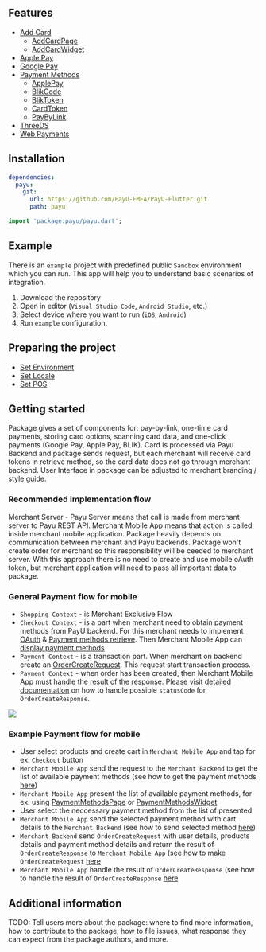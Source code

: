 <a id="features"></a> 

## Features

* [Add Card](../payu_add_card)
  * [AddCardPage](../payu_add_card)
  * [AddCardWidget](../payu_add_card)
* [Apple Pay](../payu_mobile_payments/payu_mobile_payments_ios)
* [Google Pay](../payu_mobile_payments/payu_mobile_payments_android)
* [Payment Methods](../payu_payment_methods)
  * [ApplePay](../payu_payment_methods#payment-methods-apple-pay)
  * [BlikCode](../payu_payment_methods#payment-methods-blik-code)
  * [BlikToken](../payu_payment_methods#payment-methods-blik-token)
  * [CardToken](../payu_payment_methods#payment-methods-card-token)
  * [PayByLink](../payu_payment_methods#payment-methods-pay-by-link)
* [ThreeDS](../payu_three_ds)
* [Web Payments](../payu_web_payments)

<a id="installation"></a> 

## Installation

```yaml
dependencies:
  payu:
    git: 
      url: https://github.com/PayU-EMEA/PayU-Flutter.git
      path: payu
```

```dart
import 'package:payu/payu.dart';
```

<a id="example"></a>

## Example

There is an `example` project with predefined public `Sandbox` environment which you can run. This app  will help you to understand basic scenarios of integration.

1. Download the repository
2. Open in editor (`Visual Studio Code`, `Android Studio`, etc.)
3. Select device where you want to run (`iOS`, `Android`)
3. Run `example` configuration.

<a id="preparing_the_project"></a>

## Preparing the project

* [Set Environment](../payu_core)
* [Set Locale](../payu_core)
* [Set POS](../payu_core)

<a id="getting_started"></a> 

## Getting started

Package gives a set of components for: pay-by-link, one-time card payments, storing card options, scanning card data, and one-click payments (Google Pay, Apple Pay, BLIK). Card is processed via Payu Backend and package sends request, but each merchant will receive card tokens in retrieve method, so the card data does not go through merchant backend. User Interface in package can be adjusted to merchant branding / style guide.

### Recommended implementation flow

Merchant Server - Payu Server means that call is made from merchant server to Payu REST API. Merchant Mobile App means that action is called inside merchant mobile application. Package heavily depends on communication between merchant and Payu backends. Package won't create order for merchant so this responsibility will be ceeded to merchant server. With this approach there is no need to create and use mobile oAuth token, but merchant application will need to pass all important data to package.

### General Payment flow for mobile

* `Shopping Context` - is Merchant Exclusive Flow
* `Checkout Context` - is a part when merchant need to obtain payment methods from PayU backend. For this merchant needs to implement [OAuth](https://developers.payu.com/en/restapi.html#references_api_signature) & [Payment methods retrieve](https://developers.payu.com/en/restapi.html#Transparent_retrieve). Then Merchant Mobile App can [display payment methods](../payu_payment_methods)
* `Payment Context` - is a transaction part. When merchant on backend create an [OrderCreateRequest](https://developers.payu.com/en/restapi.html#creating_new_order). This request start transaction process.
* `Payment Context` - when order has been created, then Merchant Mobile App must handle the result of the response. Please visit [detailed documentation](../payu_web_payments) on how to handle possible `statusCode` for `OrderCreateResponse`.

![](https://developers.payu.com/images/mobile_sdk/mobile_general_pay_flow.png)

### Example Payment flow for mobile

* User select products and create cart in `Merchant Mobile App` and tap for ex. `Checkout` button
* `Merchant Mobile App` send the request to the `Merchant Backend` to get the list of available payment methods (see how to get the payment methods [here](https://developers.payu.com/en/restapi.html#Transparent_retrieve))
* `Merchant Mobile App` present the list of available payment methods, for ex. using [PaymentMethodsPage](../payu_payment_methods#core-payment-methods-page) or [PaymentMethodsWidget](../payu_payment_methods#core-payment-methods-widget)
* User select the neccessary payment method from the list of presented
* `Merchant Mobile App` send the selected payment method with cart details to the `Merchant Backend` (see how to send selected method [here](../payu_payment_methods#payment-methods))
* `Merchant Backend` send `OrderCreateRequest` with user details, products details and payment method details and return the result of `OrderCreateResponse` to `Merchant Mobile App` (see how to make `OrderCreateRequest` [here](https://developers.payu.com/en/restapi.html#creating_new_order)
* `Merchant Mobile App` handle the result of `OrderCreateResponse` (see how to handle the result of `OrderCreateResponse` [here](../payu_web_payments/)

## Additional information

TODO: Tell users more about the package: where to find more information, how to 
contribute to the package, how to file issues, what response they can expect 
from the package authors, and more.